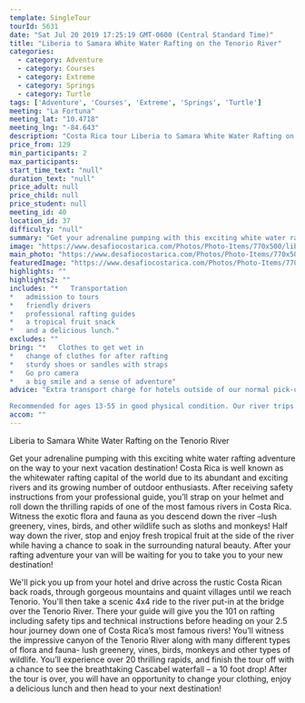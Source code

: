 ```yaml
---
template: SingleTour
tourId: 5631
date: "Sat Jul 20 2019 17:25:19 GMT-0600 (Central Standard Time)"
title: "Liberia to Samara White Water Rafting on the Tenorio River"
categories: 
  - category: Adventure
  - category: Courses
  - category: Extreme
  - category: Springs
  - category: Turtle
tags: ['Adventure', 'Courses', 'Extreme', 'Springs', 'Turtle']
meeting: "La Fortuna"
meeting_lat: "10.4718"
meeting_lng: "-84.643"
description: "Costa Rica tour Liberia to Samara White Water Rafting on the Tenorio River, id 5631"
price_from: 129
min_participants: 2
max_participants: 
start_time_text: "null"
duration_text: "null"
price_adult: null
price_child: null
price_student: null
meeting_id: 40
location_id: 37
difficulty: "null"
summary: "Get your adrenaline pumping with this exciting white water rafting adventure on the way to your next vacation destination! Costa Rica is well known as the whitewater rafting capital of the world due to its abundant and exciting rivers and its growing number of outdoor enthusiasts. Go rafting on the beautiful Tenorio river and then your van will be waiting for you to take you to your new destination on Playa Samara!"
image: "https://www.desafiocostarica.com/Photos/Photo-Items/770x500/liberia-to-samara-rafting-on-the-tenorio-river-class-3-and-4-1411597743.jpg"
main_photo: "https://www.desafiocostarica.com/Photos/Photo-Items/770x500/liberia-to-samara-rafting-on-the-tenorio-river-class-3-and-4-1411597743.jpg"
featuredImage: "https://www.desafiocostarica.com/Photos/Photo-Items/770x500/liberia-to-samara-rafting-on-the-tenorio-river-class-3-and-4-1411597743.jpg"
highlights: ""
highlights2: ""
includes: "*   Transportation
*   admission to tours
*   friendly drivers
*   professional rafting guides
*   a tropical fruit snack
*   and a delicious lunch."
excludes: ""
bring: "*   Clothes to get wet in
*   change of clothes for after rafting
*   sturdy shoes or sandles with straps
*   Go pro camera
*   a big smile and a sense of adventure"
advice: "Extra transport charge for hotels outside of our normal pick-up zone. Please inquire to confirm hotel pick-up time and pricing. For Nosara or Punta Islita Beaches: extra charge $30.Your luggage stays in our vehicles and our driver stays with your items while you are doing your tour. We have private entrances and exits for our rafting tour locations. Extra transport charge for drop-off outside of our regular hotel zone.

Recommended for ages 13-55 in good physical condition. Our river trips run rain or shine – you’re going to get wet anyway!! If river conditions are unsuitable for the Río Tenorio, our head guide might make the call to change to a back-up river of a similar level and/or offer another tour – you're always guaranteed a fun, but safe day! You get a full refund if no tour is run."
accom: ""
---
```

Liberia to Samara White Water Rafting on the Tenorio River

Get your adrenaline pumping with this exciting white water rafting adventure on the way to your next vacation destination! Costa Rica is well known as the whitewater rafting capital of the world due to its abundant and exciting rivers and its growing number of outdoor enthusiasts. After receiving safety instructions from your professional guide, you’ll strap on your helmet and roll down the thrilling rapids of one of the most famous rivers in Costa Rica. Witness the exotic flora and fauna as you descend down the river –lush greenery, vines, birds, and other wildlife such as sloths and monkeys! Half way down the river, stop and enjoy fresh tropical fruit at the side of the river while having a chance to soak in the surrounding natural beauty. After your rafting adventure your van will be waiting for you to take you to your new destination!

We'll pick you up from your hotel and drive across the rustic Costa Rican back roads, through gorgeous mountains and quaint villages until we reach Tenorio. You'll then take a scenic 4x4 ride to the river put-in at the bridge over the Tenorio River. There your guide will give you the 101 on rafting including safety tips and technical instructions before heading on your 2.5 hour journey down one of Costa Rica’s most famous rivers! You’ll witness the impressive canyon of the Tenorio River along with many different types of flora and fauna- lush greenery, vines, birds, monkeys and other types of wildlife. You’ll experience over 20 thrilling rapids, and finish the tour off with a chance to see the breathtaking Cascabel waterfall – a 10 foot drop! After the tour is over, you will have an opportunity to change your clothing, enjoy a delicious lunch and then head to your next destination!
